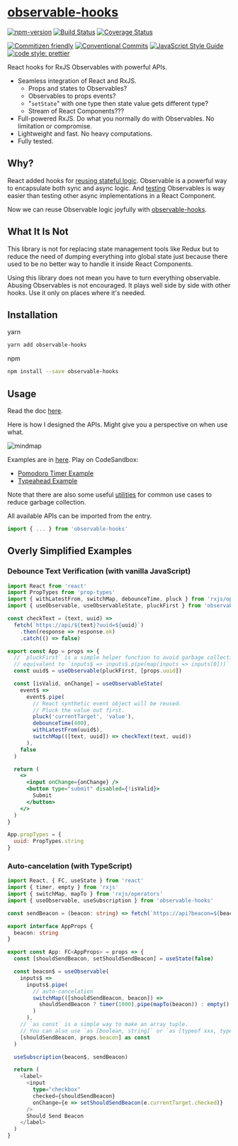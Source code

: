 # [observable-hooks](https://github.com/crimx/observable-hooks)

[![npm-version](https://img.shields.io/npm/v/observable-hooks.svg)](https://www.npmjs.com/package/observable-hooks)
[![Build Status](https://travis-ci.org/crimx/observable-hooks.svg?branch=master)](https://travis-ci.org/crimx/observable-hooks)
[![Coverage Status](https://coveralls.io/repos/github/crimx/observable-hooks/badge.svg?branch=master)](https://coveralls.io/github/crimx/observable-hooks?branch=master)

[![Commitizen friendly](https://img.shields.io/badge/commitizen-friendly-brightgreen.svg?maxAge=2592000)](http://commitizen.github.io/cz-cli/)
[![Conventional Commits](https://img.shields.io/badge/Conventional%20Commits-1.0.0-brightgreen.svg?maxAge=2592000)](https://conventionalcommits.org)
[![JavaScript Style Guide](https://img.shields.io/badge/code_style-standard-brightgreen.svg)](https://standardjs.com)
[![code style: prettier](https://img.shields.io/badge/code_style-prettier-ff69b4.svg?style=flat-square)](https://github.com/prettier/prettier)

React hooks for RxJS Observables with powerful APIs.

- Seamless integration of React and RxJS.
  - Props and states to Observables?
  - Observables to props events?
  - "`setState`" with one type then state value gets different type?
  - Stream of React Components???
- Full-powered RxJS. Do what you normally do with Observables. No limitation or compromise.
- Lightweight and fast. No heavy computations.
- Fully tested.

## Why?

React added hooks for [reusing stateful logic](https://reactjs.org/docs/hooks-intro.html#its-hard-to-reuse-stateful-logic-between-components).
Observable is a powerful way to encapsulate both sync and async logic.
And [testing](https://rxjs-dev.firebaseapp.com/guide/testing/marble-testing) Observables is way easier than testing other async implementations in a React Component.

Now we can reuse Observable logic joyfully with [observable-hooks](https://github.com/crimx/observable-hooks).

## What It Is Not

This library is not for replacing state management tools like Redux but to reduce the need of dumping everything into global state just because there used to be no better way to handle it inside React Components.

Using this library does not mean you have to turn everything observable. Abusing Observables is not encouraged. It plays well side by side with other hooks. Use it only on places where it's needed.

## Installation

yarn

```bash
yarn add observable-hooks
```

npm

```bash
npm install --save observable-hooks
```

## Usage

Read the doc [here](https://www.crimx.com/observable-hooks).

Here is how I designed the APIs. Might give you a perspective on when use what.

![mindmap](https://github.com/crimx/observable-hooks/blob/master/observable-hooks.png?raw=true)

Examples are in [here](https://github.com/crimx/observable-hooks/tree/master/examples). Play on CodeSandbox:

- [Pomodoro Timer Example](https://codesandbox.io/s/github/crimx/observable-hooks/tree/master/examples/pomodoro-timer)
- [Typeahead Example](https://codesandbox.io/s/github/crimx/observable-hooks/tree/master/examples/typeahead)

Note that there are also some useful [utilities](https://www.crimx.com/observable-hooks/modules/_helpers_.html) for common use cases to reduce garbage collection.

All available APIs can be imported from the entry.

```javascript
import { ... } from 'observable-hooks'
```

## Overly Simplified Examples

### Debounce Text Verification (with vanilla JavaScript)

```jsx
import React from 'react'
import PropTypes from 'prop-types'
import { withLatestFrom, switchMap, debounceTime, pluck } from 'rxjs/operators'
import { useObservable, useObservableState, pluckFirst } from 'observable-hooks'

const checkText = (text, uuid) =>
  fetch(`https://api/${text}?uuid=${uuid}`)
    .then(response => response.ok)
    .catch(() => false)

export const App = props => {
  // `pluckFirst` is a simple helper function to avoid garbage collection,
  // equivalent to `inputs$ => inputs$.pipe(map(inputs => inputs[0]))`
  const uuid$ = useObservable(pluckFirst, [props.uuid])

  const [isValid, onChange] = useObservableState(
    event$ =>
      event$.pipe(
        // React synthetic event object will be reused.
        // Pluck the value out first.
        pluck('currentTarget', 'value'),
        debounceTime(400),
        withLatestFrom(uuid$),
        switchMap(([text, uuid]) => checkText(text, uuid))
      ),
    false
  )

  return (
    <>
      <input onChange={onChange} />
      <button type="submit" disabled={!isValid}>
        Submit
      </button>
    </>
  )
}

App.propTypes = {
  uuid: PropTypes.string
}
```

### Auto-cancelation (with TypeScript)

```typescript
import React, { FC, useState } from 'react'
import { timer, empty } from 'rxjs'
import { switchMap, mapTo } from 'rxjs/operators'
import { useObservable, useSubscription } from 'observable-hooks'

const sendBeacon = (beacon: string) => fetch(`https://api?beacon=${beacon}`)

export interface AppProps {
  beacon: string
}

export const App: FC<AppProps> = props => {
  const [shouldSendBeacon, setShouldSendBeacon] = useState(false)

  const beacon$ = useObservable(
    inputs$ =>
      inputs$.pipe(
        // auto-cancelation
        switchMap(([shouldSendBeacon, beacon]) =>
          shouldSendBeacon ? timer(1000).pipe(mapTo(beacon)) : empty()
        )
      ),
    // `as const` is a simple way to make an array tuple.
    // You can also use `as [boolean, string]` or `as [typeof xxx, typeof xxx]`
    [shouldSendBeacon, props.beacon] as const
  )

  useSubscription(beacon$, sendBeacon)

  return (
    <label>
      <input
        type="checkbox"
        checked={shouldSendBeacon}
        onChange={e => setShouldSendBeacon(e.currentTarget.checked)}
      />
      Should Send Beacon
    </label>
  )
}
```
